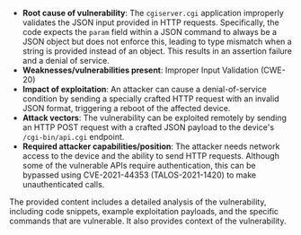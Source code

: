 - **Root cause of vulnerability**: The `cgiserver.cgi` application improperly validates the JSON input provided in HTTP requests. Specifically, the code expects the `param` field within a JSON command to always be a JSON object but does not enforce this, leading to type mismatch when a string is provided instead of an object. This results in an assertion failure and a denial of service.
- **Weaknesses/vulnerabilities present**: Improper Input Validation (CWE-20)
- **Impact of exploitation**: An attacker can cause a denial-of-service condition by sending a specially crafted HTTP request with an invalid JSON format, triggering a reboot of the affected device.
- **Attack vectors**: The vulnerability can be exploited remotely by sending an HTTP POST request with a crafted JSON payload to the device's `/cgi-bin/api.cgi` endpoint.
- **Required attacker capabilities/position**: The attacker needs network access to the device and the ability to send HTTP requests. Although some of the vulnerable APIs require authentication, this can be bypassed using CVE-2021-44353 (TALOS-2021-1420) to make unauthenticated calls.

The provided content includes a detailed analysis of the vulnerability, including code snippets, example exploitation payloads, and the specific commands that are vulnerable. It also provides context of the vulnerability.
